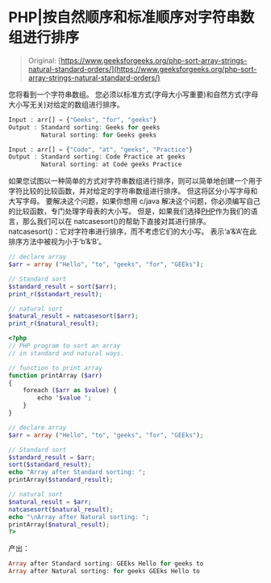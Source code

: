 # PHP|按自然顺序和标准顺序对字符串数组进行排序

> Original: [https://www.geeksforgeeks.org/php-sort-array-strings-natural-standard-orders/](https://www.geeksforgeeks.org/php-sort-array-strings-natural-standard-orders/)

您将看到一个字符串数组。 您必须以标准方式(字母大小写重要)和自然方式(字母大小写无关)对给定的数组进行排序。

```php
Input : arr[] = {"Geeks", "for", "geeks"}
Output : Standard sorting: Geeks for geeks 
         Natural sorting: for Geeks geeks 

Input : arr[] = {"Code", "at", "geeks", "Practice"}
Output : Standard sorting: Code Practice at geeks 
         Natural sorting: at Code geeks Practice 

```

如果您试图以一种简单的方式对字符串数组进行排序，则可以简单地创建一个用于字符比较的比较函数，并对给定的字符串数组进行排序。 但这将区分小写字母和大写字母。 要解决这个问题，如果你想用 c/java 解决这个问题，你必须编写自己的比较函数，专门处理字母表的大小写。 但是，如果我们选择[PHP](https://www.geeksforgeeks.org/php/)作为我们的语言，那么我们可以在 natcasesort()的帮助下直接对其进行排序。
natcasesort()：它对字符串进行排序，而不考虑它们的大小写。 表示‘a’&‘A’在此排序方法中被视为小于‘b’&‘B’。

```php
// declare array
$arr = array ("Hello", "to", "geeks", "for", "GEEks");

// Standard sort
$standard_result = sort($arr);
print_r($standart_result);

// natural sort
$natural_result = natcasesort($arr);
print_r($natural_result);

```

```php
<?php
// PHP program to sort an array 
// in standard and natural ways.

// function to print array
function printArray ($arr)
{
    foreach ($arr as $value) {
        echo "$value ";
    }
}

// declare array
$arr = array ("Hello", "to", "geeks", "for", "GEEks");

// Standard sort
$standard_result = $arr;
sort($standard_result);
echo "Array after Standard sorting: ";
printArray($standard_result);

// natural sort
$natural_result = $arr;
natcasesort($natural_result);
echo "\nArray after Natural sorting: ";
printArray($natural_result);
?>
```

产出：

```php
Array after Standard sorting: GEEks Hello for geeks to 
Array after Natural sorting: for geeks GEEks Hello to 

```